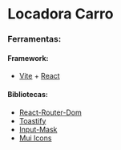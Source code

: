 # Locadora Carro
 
### Ferramentas: 

#### Framework:
- [Vite](https://vitejs.dev) + [React](https://react.dev)

#### Bibliotecas: 
- [React-Router-Dom](https://v5.reactrouter.com/web/guides/quick-start)
- [Toastify](https://github.com/fkhadra/react-toastify#readme)
- [Input-Mask](https://github.com/sanniassin/react-input-mask#usage)
- [Mui Icons](https://mui.com/material-ui/material-icons/)